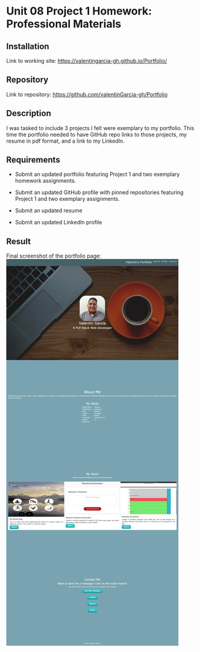# Unit 08 Project 1 Homework: Professional Materials

## Installation
Link to working site:
https://valentingarcia-gh.github.io/Portfolio/

## Repository
Link to repository:
https://github.com/valentinGarcia-gh/Portfolio

## Description

I was tasked to include 3 projects I felt were exemplary to my portfolio. This time the portfolio
needed to have GitHub repo links to those projects, my resume in pdf format, and a link to my LinkedIn.

## Requirements

* Submit an updated portfolio featuring Project 1 and two exemplary homework assignments.

* Submit an updated GitHub profile with pinned repositories featuring Project 1 and two exemplary assignments.

* Submit an updated resume

* Submit an updated LinkedIn profile

## Result
Final screenshot of the portfolio page:
![Updated portfolio page](./assets/images/portfolio.png)